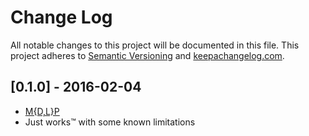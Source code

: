 # Change Log
All notable changes to this project will be documented in this file.
This project adheres to [Semantic Versioning](http://semver.org/) and [keepachangelog.com](http://keepachangelog.com/).

## [0.1.0] - 2016-02-04
* [M{D,L}P](https://twitter.com/jopas/status/515301088660959233)
* Just works™ with some known limitations
